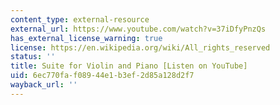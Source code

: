```yaml
---
content_type: external-resource
external_url: https://www.youtube.com/watch?v=37iDfyPnzQs
has_external_license_warning: true
license: https://en.wikipedia.org/wiki/All_rights_reserved
status: ''
title: Suite for Violin and Piano [Listen on YouTube]
uid: 6ec770fa-f089-44e1-b3ef-2d85a128d2f7
wayback_url: ''
---
```


